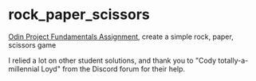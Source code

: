 # rock_paper_scissors
<a href= "https://www.theodinproject.com/courses/web-development-101/lessons/rock-paper-scissors">Odin Project Fundamentals Assignment</a>, create a simple rock, paper, scissors game

I relied a lot on other student solutions, and thank you to "Cody totally-a-millennial Loyd" from the Discord forum for their help.
